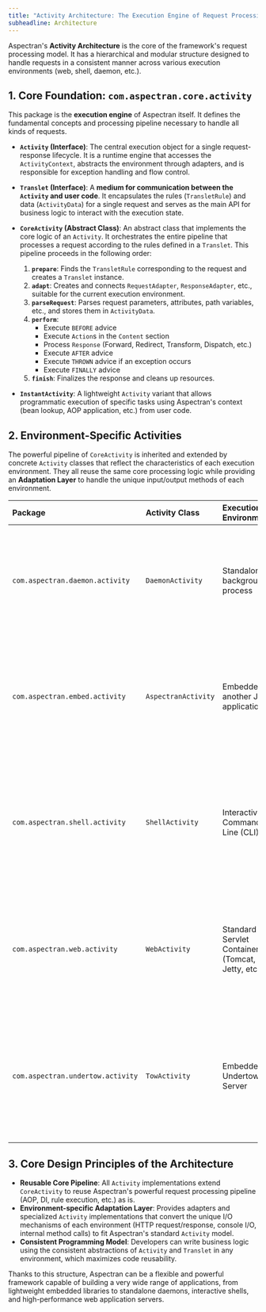 ```yaml
---
title: "Activity Architecture: The Execution Engine of Request Processing"
subheadline: Architecture
---
```


Aspectran's **Activity Architecture** is the core of the framework's request processing model. It has a hierarchical and modular structure designed to handle requests in a consistent manner across various execution environments (web, shell, daemon, etc.).

## 1. Core Foundation: `com.aspectran.core.activity`

This package is the **execution engine** of Aspectran itself. It defines the fundamental concepts and processing pipeline necessary to handle all kinds of requests.

-   **`Activity` (Interface)**: The central execution object for a single request-response lifecycle. It is a runtime engine that accesses the `ActivityContext`, abstracts the environment through adapters, and is responsible for exception handling and flow control.

-   **`Translet` (Interface)**: A **medium for communication between the `Activity` and user code**. It encapsulates the rules (`TransletRule`) and data (`ActivityData`) for a single request and serves as the main API for business logic to interact with the execution state.

-   **`CoreActivity` (Abstract Class)**: An abstract class that implements the core logic of an `Activity`. It orchestrates the entire pipeline that processes a request according to the rules defined in a `Translet`. This pipeline proceeds in the following order:
    1.  **`prepare`**: Finds the `TransletRule` corresponding to the request and creates a `Translet` instance.
    2.  **`adapt`**: Creates and connects `RequestAdapter`, `ResponseAdapter`, etc., suitable for the current execution environment.
    3.  **`parseRequest`**: Parses request parameters, attributes, path variables, etc., and stores them in `ActivityData`.
    4.  **`perform`**:
        -   Execute `BEFORE` advice
        -   Execute `Action`s in the `Content` section
        -   Process `Response` (Forward, Redirect, Transform, Dispatch, etc.)
        -   Execute `AFTER` advice
        -   Execute `THROWN` advice if an exception occurs
        -   Execute `FINALLY` advice
    5.  **`finish`**: Finalizes the response and cleans up resources.

-   **`InstantActivity`**: A lightweight `Activity` variant that allows programmatic execution of specific tasks using Aspectran's context (bean lookup, AOP application, etc.) from user code.

## 2. Environment-Specific Activities

The powerful pipeline of `CoreActivity` is inherited and extended by concrete `Activity` classes that reflect the characteristics of each execution environment. They all reuse the same core processing logic while providing an **Adaptation Layer** to handle the unique input/output methods of each environment.

| Package | Activity Class | Execution Environment | Key Features and Roles |
| :--- | :--- | :--- | :--- |
| `com.aspectran.daemon.activity` | `DaemonActivity` | Standalone background process | **Programmatic Request Execution**: Internally executes a translet via a `DaemonService.translate()` call within a daemon application.<br>**Non-Web Context**: Uses `DaemonRequestAdapter` and `DaemonResponseAdapter` that capture I/O internally, instead of web-specific request/response objects. |
| `com.aspectran.embed.activity` | `AspectranActivity` | Embedded in another Java application | **Programmatic Request Execution**: The embedding application initiates an Aspectran request via an `EmbeddedAspectran.translate()` call.<br>**Non-Web Context**: Uses `EmbeddedRequestAdapter` and `EmbeddedResponseAdapter` that capture I/O internally, instead of web-specific request/response objects. |
| `com.aspectran.shell.activity` | `ShellActivity` | Interactive Command-Line (CLI) | **Interactive User Experience**: Designed for direct user interaction via the console, supporting input prompts, greeting messages, output redirection, etc.<br>**Command-Line Based**: Converts a parsed command-line command (`TransletCommandLine`) into an Aspectran translet via `ShellRequestAdapter` and executes it. |
| `com.aspectran.web.activity` | `WebActivity` | Standard Servlet Container (Tomcat, Jetty, etc.) | **HTTP Request/Response Handling**: Specialized for handling incoming `HttpServletRequest`s and generating `HttpServletResponse`s.<br>**Servlet API Bridge**: Bridges the gap between the Servlet API and the Aspectran core through `HttpServletRequestAdapter` and `HttpServletResponseAdapter`. |
| `com.aspectran.undertow.activity` | `TowActivity` | Embedded Undertow Server | **Servlet-less Web**: Aims for high performance by bypassing the Servlet API and communicating directly with Undertow's native `HttpServerExchange` object.<br>**Adapter Pattern**: `TowRequestAdapter` and `TowResponseAdapter` act as adapters that convert the `HttpServerExchange` into a form that the standard `Activity` can understand. |

## 3. Core Design Principles of the Architecture

-   **Reusable Core Pipeline**: All `Activity` implementations extend `CoreActivity` to reuse Aspectran's powerful request processing pipeline (AOP, DI, rule execution, etc.) as is.
-   **Environment-specific Adaptation Layer**: Provides adapters and specialized `Activity` implementations that convert the unique I/O mechanisms of each environment (HTTP request/response, console I/O, internal method calls) to fit Aspectran's standard `Activity` model.
-   **Consistent Programming Model**: Developers can write business logic using the consistent abstractions of `Activity` and `Translet` in any environment, which maximizes code reusability.

Thanks to this structure, Aspectran can be a flexible and powerful framework capable of building a very wide range of applications, from lightweight embedded libraries to standalone daemons, interactive shells, and high-performance web application servers.
